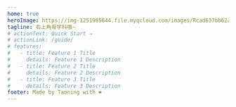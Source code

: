 ```yaml
---
home: true
heroImage: https://img-1251985644.file.myqcloud.com/images/Rcad637bb62ac6bf1ea5863e4bfac7073.png
tagline: 右上角有学科哦~
# actionText: Quick Start →
# actionLink: /guide/
# features:
#   - title: Feature 1 Title
#     details: Feature 1 Description
#   - title: Feature 2 Title
#     details: Feature 2 Description
#   - title: Feature 3 Title
#     details: Feature 3 Description
footer: Made by Taoning with ❤️
---
```


